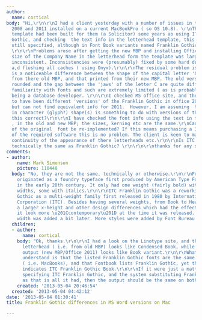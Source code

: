 ```yaml
---
author:
  name: cortical
body: "Hi,\r\n\r\nI had a client yesterday with a number of issues in their MS office
  2008 and 2011 installed on a current MacBookPro ( so OS 10.8). \r\nThe letterhead
  template had been built for them (a Solicitor) some years ao using ITC Franklin
  Gothic, and checking  the text info in the letterhead template, this was what is
  still specified, although in Font Book variants named Franklin Gothic are listed.
  \r\n\r\nProblems arose after getting the new MBP and installing Office 2011. THe
  size of the Company Name in the letterhead form the template was larger , but also
  inconsistent. Inconsistencies were (presumably) fixed by some hard drive error repairs
  a,d flushing all caches ( using Onyx).\r\n\r\nThe residual problem is that there
  is a noticeable difference between the shape of the capital letter 'C'  as printed
  from there old MBP, and that printed from their new MBP. The old version  is less
  rounded and the gap between the 'jaws' of the letter C are quite different.  My
  familiarity with fonts and such are extremely limited ( as is probably apparent),
  being a database developer. \r\n\r\nI checked MS office site, and there appears
  to have been different 'versions' of the Franklin Gothic in office 2008 and later,
  but can not find equivalent info for 2011.  However, I am assuming  the diference
  in character (glyph?) shape(s) is something to do with versions of the Font. Is
  this correct?\r\n\r\nI have checked the font info using the text in the template
  , in the old and new MBP; the sizes, kerning etc are the same.\r\nCan the subtleties
  of the original  font be re-implemented? If this means purchasing a 3rd part copy
  of the required software this is no problem. The client is keen to maintain precise
  continuity of the appearance of there letterheads etc.\r\n\r\nIs ITC Franklin Gothic
  technically the same as Franklin Gothic? \r\n\r\n\r\nthanks for any suggestions\r\n\r\n\r\n"
comments:
- author:
    name: Mark Simonson
    picture: 110448
  body: "No, they are not the same, technically or otherwise.\r\n\r\nFranklin Gothic
    originated as a foundry typeface first produced by American Type Founders (ATF)
    in the early 20th century. It only had one weight (fairly bold) with four different
    widths, some with italics.\r\n\r\nITC Franklin Gothic was a reworking of Franklin
    Gothic as a multi-weight family first released in 1980 by International Typeface
    Corporation (ITC). Besides having several weights, from Book to Heavy, it has
    a larger x-height and other design differences which had the effect of making
    it look more \u201Ccontemporary\u201D at the time it was released. A condensed
    width was added a bit later. More styles were added by Font Bureau more recently."
  children:
  - author:
      name: cortical
    body: "Ok, thanks.\r\n\r\nI had a look on the Linotype site, and the original
      letterhead ( i.e. from old MBP) looks like Condensed Book, while the current
      output (new MBP/Office 2011) looks like Book variant.\r\n\r\nWhat I don't yet
      understand is that the listed Franklin Gothic fonts are the same on both systems
      ( i.e. MacBooks), and that Fontbook lists Franklin Gothic, yet the Word template
      indicates ITC Franklin Gothic Book.\r\n\r\nIf it were just a matter of the template
      specifying ITC Franklin Gothic, and the system substituting Franklin Gothic
      as that is all it had, then the output should be the same on both computers.\r\n"
    created: '2013-05-04 20:46:54'
  created: '2013-05-04 04:42:12'
date: '2013-05-04 01:30:41'
title: Franklin Gothic differences in MS Word versions on Mac

---
```

